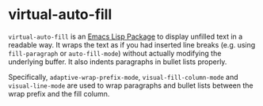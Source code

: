# virtual-auto-fill

`virtual-auto-fill` is an [Emacs Lisp Package](https://www.gnu.org/software/emacs/manual/html_node/emacs/Packages.html) to display unfilled text in a readable way.  It wraps the text as if you had inserted line breaks (e.g. using `fill-paragraph` or `auto-fill-mode`) without actually modifying the underlying buffer.  It also indents paragraphs in bullet lists properly.

Specifically, `adaptive-wrap-prefix-mode`, `visual-fill-column-mode` and `visual-line-mode` are used to wrap paragraphs and bullet lists between the wrap prefix and the fill column.
